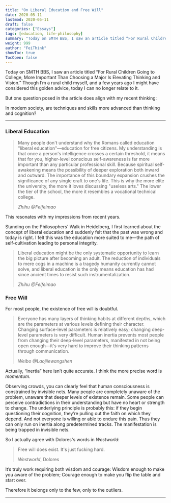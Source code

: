 ```yaml
---
title: "On Liberal Education and Free Will"
date: 2020-05-11
lastmod: 2020-05-11
draft: false
categories: ["Essays"]
tags: [education, life-philosophy]
summary: "Today on SMTH BBS, I saw an article titled “For Rural Children Going to College, More Important Than..."
weight: 999
author: "FeiThink"
showToc: true
TocOpen: false
---
```




Today on SMTH BBS, I saw an article titled “For Rural Children Going to College, More Important Than Choosing a Major Is Elevating Thinking and Vision.” Though I’m a rural child myself, and a few years ago I might have considered this golden advice, today I can no longer relate to it.

But one question posed in the article does align with my recent thinking:

In modern society, are techniques and skills more advanced than thinking and cognition?

---

### **Liberal Education**


> Many people don't understand why the Romans called education "liberal education"—education for free citizens. My understanding is that once a person's intelligence crosses a certain threshold, it means that for you, higher-level conscious self-awareness is far more important than any particular professional skill. Because spiritual self-awakening means the possibility of deeper exploration both inward and outward. The importance of this boundary expansion crushes the significance of any single craft to one's life. This is why the more elite the university, the more it loves discussing "useless arts." The lower the tier of the school, the more it resembles a vocational technical college.
>
> *Zhihu @Feifeimao*

This resonates with my impressions from recent years.

Standing on the Philosophers' Walk in Heidelberg, I first learned about the concept of liberal education and suddenly felt that the past was wrong and today is right. I felt this was the education more suited to me—the path of self-cultivation leading to personal integrity.

> Liberal education might be the only systematic opportunity to learn the big picture after becoming an adult. The reduction of individuals to mere cogs in a machine is a tragedy humanity currently cannot solve, and liberal education is the only means education has had since ancient times to resist such instrumentalization.
>
> *Zhihu @Feifeimao*

### **Free Will**

For most people, the existence of free will is doubtful.

> Everyone has many layers of thinking habits at different depths, which are the parameters at various levels defining their character. Changing surface-level parameters is relatively easy; changing deep-level parameters is very difficult. Human inertia prevents most people from changing their deep-level parameters, manifested in not being open enough—it's very hard to improve their thinking patterns through communication.
>
> *Weibo @Laojiiewangshen*

Actually, “inertia” here isn’t quite accurate. I think the more precise word is *momentum*.

Observing crowds, you can clearly feel that human consciousness is constrained by invisible nets. Many people are completely unaware of the problem, unaware that deeper levels of existence remain. Some people can perceive contradictions in their understanding but have no heart or strength to change. The underlying principle is probably this: if they begin questioning their cognition, they’re pulling out the faith on which they depend. And not everyone is willing or able to endure this pain. Thus they can only run on inertia along predetermined tracks. The manifestation is being trapped in invisible nets.

So I actually agree with Dolores's words in *Westworld*:

> Free will does exist. It's just fucking hard.
>
> *Westworld*, Dolores

It’s truly work requiring both wisdom and courage: Wisdom enough to make you aware of the problem; Courage enough to make you flip the table and start over.

Therefore it belongs only to the few, only to the outliers.

---
